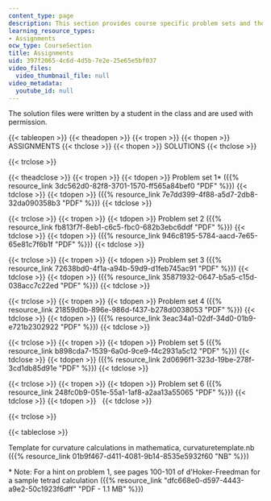 ```yaml
---
content_type: page
description: This section provides course specific problem sets and their solutions.
learning_resource_types:
- Assignments
ocw_type: CourseSection
title: Assignments
uid: 397f2065-4c6d-4d5b-7e2e-25e65e5bf037
video_files:
  video_thumbnail_file: null
video_metadata:
  youtube_id: null
---
```


The solution files were written by a student in the class and are used with permission.

{{< tableopen >}}
{{< theadopen >}}
{{< tropen >}}
{{< thopen >}}
ASSIGNMENTS
{{< thclose >}}
{{< thopen >}}
SOLUTIONS
{{< thclose >}}

{{< trclose >}}

{{< theadclose >}}
{{< tropen >}}
{{< tdopen >}}
Problem set 1\* ({{% resource_link 3dc562d0-82f8-3701-1570-ff565a84bef0 "PDF" %}})
{{< tdclose >}}
{{< tdopen >}}
({{% resource_link 7e7dd399-4f88-a5d7-2db8-32da090358b3 "PDF" %}})
{{< tdclose >}}

{{< trclose >}}
{{< tropen >}}
{{< tdopen >}}
Problem set 2 ({{% resource_link fb813f7f-8eb1-c6c5-fbc0-682b3ebc6ddf "PDF" %}})
{{< tdclose >}}
{{< tdopen >}}
({{% resource_link 946c8195-5784-aacd-7e65-65e81c7f6b1f "PDF" %}})
{{< tdclose >}}

{{< trclose >}}
{{< tropen >}}
{{< tdopen >}}
Problem set 3 ({{% resource_link 72638bd0-4f1a-a94b-59d9-d1feb745ac91 "PDF" %}})
{{< tdclose >}}
{{< tdopen >}}
({{% resource_link 35871932-0647-b5a5-c15d-038acc7c22ed "PDF" %}})
{{< tdclose >}}

{{< trclose >}}
{{< tropen >}}
{{< tdopen >}}
Problem set 4 ({{% resource_link 21859d0b-896e-986d-f437-b278d0038053 "PDF" %}})
{{< tdclose >}}
{{< tdopen >}}
({{% resource_link 3eac34a1-02df-34d0-01b9-e721b2302922 "PDF" %}})
{{< tdclose >}}

{{< trclose >}}
{{< tropen >}}
{{< tdopen >}}
Problem set 5 ({{% resource_link b898cda7-1539-6a0d-9ce9-f4c2931a5c12 "PDF" %}})
{{< tdclose >}}
{{< tdopen >}}
({{% resource_link 2d0696f1-323d-19be-278f-3cd1db85d91e "PDF" %}})
{{< tdclose >}}

{{< trclose >}}
{{< tropen >}}
{{< tdopen >}}
Problem set 6 ({{% resource_link 248fc0b9-051e-55a1-1af8-a2aa13a55065 "PDF" %}})
{{< tdclose >}}
{{< tdopen >}}
 
{{< tdclose >}}

{{< trclose >}}

{{< tableclose >}}

Template for curvature calculations in mathematica, curvaturetemplate.nb ({{% resource_link 01b9f467-d411-4081-9b14-8535e5932f60 "NB" %}})

\* Note: For a hint on problem 1, see pages 100-101 of d'Hoker-Freedman for a sample tetrad calculation ({{% resource_link "dfc668e0-d597-4443-a9e2-50c1923f6dff" "PDF - 1.1 MB" %}})